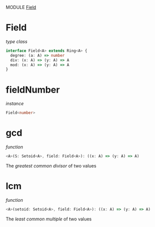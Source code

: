 MODULE [Field](https://github.com/gcanti/fp-ts/blob/master/src/Field.ts)

# Field

_type class_

```ts
interface Field<A> extends Ring<A> {
  degree: (a: A) => number
  div: (x: A) => (y: A) => A
  mod: (x: A) => (y: A) => A
}
```

# fieldNumber

_instance_

```ts
Field<number>
```

# gcd

_function_

```ts
<A>(S: Setoid<A>, field: Field<A>): ((x: A) => (y: A) => A)
```

The _greatest common divisor_ of two values

# lcm

_function_

```ts
<A>(setoid: Setoid<A>, field: Field<A>): ((x: A) => (y: A) => A)
```

The _least common multiple_ of two values

